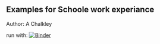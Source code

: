 ## Examples for Schoole work experiance
Author: A Chalkley

run with:
[![Binder](https://mybinder.org/badge_logo.svg)](https://mybinder.org/v2/gh/ambtcy/school-WE.git/HEAD)
